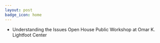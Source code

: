 ```yaml
---
layout: post
badge_icon: home
---
```


* Understanding the Issues Open House Public Workshop at Omar K. Lightfoot Center
